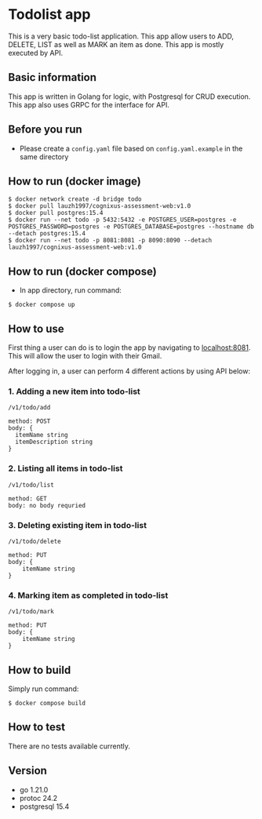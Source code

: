 # Todolist app
This is a very basic todo-list application. This app allow users to ADD, DELETE, LIST as well as MARK an item as done. This app is mostly executed by API.

## Basic information
This app is written in Golang for logic, with Postgresql for CRUD execution. This app also uses GRPC for the interface for API.

## Before you run
- Please create a ```config.yaml``` file based on ```config.yaml.example``` in the same directory

## How to run (docker image)
```
$ docker network create -d bridge todo
$ docker pull lauzh1997/cognixus-assessment-web:v1.0
$ docker pull postgres:15.4
$ docker run --net todo -p 5432:5432 -e POSTGRES_USER=postgres -e POSTGRES_PASSWORD=postgres -e POSTGRES_DATABASE=postgres --hostname db --detach postgres:15.4
$ docker run --net todo -p 8081:8081 -p 8090:8090 --detach lauzh1997/cognixus-assessment-web:v1.0
```

## How to run (docker compose)
- In app directory, run command:
```
$ docker compose up
```

## How to use
First thing a user can do is to login the app by navigating to [localhost:8081](http://localhost:8081). This will allow the user to login with their Gmail.

After logging in, a user can perform 4 different actions by using API below:

### 1. Adding a new item into todo-list
```
/v1/todo/add

method: POST
body: {
  itemName string
  itemDescription string
}
```
### 2. Listing all items in todo-list
```
/v1/todo/list

method: GET
body: no body requried
```
### 3. Deleting existing item in todo-list
```
/v1/todo/delete

method: PUT
body: {
    itemName string
}
```
### 4. Marking item as completed in todo-list
```
/v1/todo/mark

method: PUT
body: {
    itemName string
}
```

## How to build
Simply run command:
```
$ docker compose build
```

## How to test
There are no tests available currently.

## Version
- go 1.21.0
- protoc 24.2
- postgresql 15.4